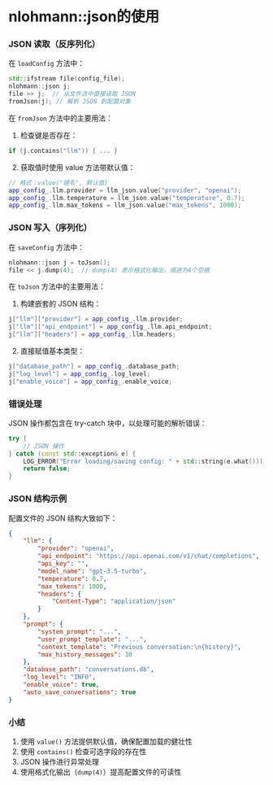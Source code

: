 # nlohmann::json的使用

###  JSON 读取（反序列化）
在 `loadConfig` 方法中：
```cpp
std::ifstream file(config_file);
nlohmann::json j;
file >> j;  // 从文件流中直接读取 JSON
fromJson(j); // 解析 JSON 到配置对象
```

在 `fromJson` 方法中的主要用法：
1. 检查键是否存在：
```cpp
if (j.contains("llm")) { ... }
```

2. 获取值时使用 value 方法带默认值：
```cpp
// 格式：value("键名", 默认值)
app_config_.llm.provider = llm_json.value("provider", "openai");
app_config_.llm.temperature = llm_json.value("temperature", 0.7);
app_config_.llm.max_tokens = llm_json.value("max_tokens", 1000);
```

### JSON 写入（序列化）
在 `saveConfig` 方法中：
```cpp
nlohmann::json j = toJson();
file << j.dump(4);  // dump(4) 表示格式化输出，缩进为4个空格
```

在 `toJson` 方法中的主要用法：
1. 构建嵌套的 JSON 结构：
```cpp
j["llm"]["provider"] = app_config_.llm.provider;
j["llm"]["api_endpoint"] = app_config_.llm.api_endpoint;
j["llm"]["headers"] = app_config_.llm.headers;
```

2. 直接赋值基本类型：
```cpp
j["database_path"] = app_config_.database_path;
j["log_level"] = app_config_.log_level;
j["enable_voice"] = app_config_.enable_voice;
```

### 错误处理
JSON 操作都包含在 try-catch 块中，以处理可能的解析错误：
```cpp
try {
    // JSON 操作
} catch (const std::exception& e) {
    LOG_ERROR("Error loading/saving config: " + std::string(e.what()));
    return false;
}
```

### JSON 结构示例
配置文件的 JSON 结构大致如下：
```json
{
    "llm": {
        "provider": "openai",
        "api_endpoint": "https://api.openai.com/v1/chat/completions",
        "api_key": "",
        "model_name": "gpt-3.5-turbo",
        "temperature": 0.7,
        "max_tokens": 1000,
        "headers": {
            "Content-Type": "application/json"
        }
    },
    "prompt": {
        "system_prompt": "...",
        "user_prompt_template": "...",
        "context_template": "Previous conversation:\n{history}",
        "max_history_messages": 10
    },
    "database_path": "conversations.db",
    "log_level": "INFO",
    "enable_voice": true,
    "auto_save_conversations": true
}
```

### 小结
1. 使用 `value()` 方法提供默认值，确保配置加载的健壮性
2. 使用 `contains()` 检查可选字段的存在性
3. JSON 操作进行异常处理
4. 使用格式化输出（`dump(4)`）提高配置文件的可读性

